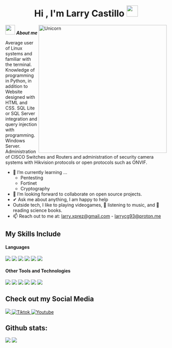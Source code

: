 <h1 align="center">Hi , I'm Larry Castillo <img src="https://media.giphy.com/media/hvRJCLFzcasrR4ia7z/giphy.gif" width="35"></h1>

<img align="right" width=400px alt="Unicorn" src="https://scitechdaily.com/images/Computer-Data-Center.gif" />

<img src="https://github.com/7oSkaaa/7oSkaaa/blob/main/Images/about_me.gif?raw=true" width="30px">&nbsp;***About me***

Average user of Linux systems and familiar with the terminal.
Knowledge of programming in Python, in addition to
Website designed with HTML and CSS. SQL Lite or 
SQL Server integration and query injection with
programming. Windows Server.
Administration of CISCO Switches and Routers and 
administration of security camera systems with Hikvision protocols or open protocols such as ONVIF.
- 🌱 I’m currently learning ...
  - Pentesting
  - Fortinet
  - Cryptography
- 👯 I’m looking forward to collaborate on open source projects.
- ✔ Ask me about anything, I am happy to help<br>
- Outside tech, I like to playing videogames, 🎵 listening to music, and 📖 reading science books.
- 📫 Reach out to me at: <a href="larry.xprez@gmail.com">larry.xprez@gmail.com</a> - <a href="larrycg93@proton.me">larrycg93@proton.me</a>

## My Skills Include

<h4> Languages </h4>
<span> 
  <img src="https://img.shields.io/badge/HTML5-E34F26?style=for-the-badge&logo=html5&logoColor=white">
  <img src="https://img.shields.io/badge/CSS3-1572B6?style=for-the-badge&logo=css3&logoColor=white">
  <img src="https://img.shields.io/badge/C-00599C?style=for-the-badge&logo=c&logoColor=white">
  <img src="https://img.shields.io/badge/python-3670A0?style=for-the-badge&logo=python&logoColor=ffdd54">
  <img src="https://img.shields.io/badge/sqlite-%2307405e.svg?style=for-the-badge&logo=sqlite&logoColor=white">
  <img src="https://img.shields.io/badge/MySQL-00000F?style=for-the-badge&logo=mysql&logoColor=white">


</span>


<h4> Other Tools and Technologies </h4>
<span>
  <img src="https://img.shields.io/badge/Git-F05032?style=for-the-badge&logo=git&logoColor=white">
  <img src="https://img.shields.io/badge/cisco-%23049fd9.svg?style=for-the-badge&logo=cisco&logoColor=black">
  <img src="https://img.shields.io/badge/Windows Server-0078D6?style=for-the-badge&logo=windows&logoColor=white">
  <img src="https://img.shields.io/badge/Linux%20Mint-87CF3E?style=for-the-badge&logo=Linux%20Mint&logoColor=white">
  <img src="https://img.shields.io/badge/%20photoshop-%2331A8FF.svg?style=for-the-badge&logo=adobe%20photoshop&logoColor=white">  
  <img src="https://img.shields.io/badge/%20illustrator-%23FF9A00.svg?style=for-the-badge&logo=adobe%20illustrator&logoColor=white">  


</span>

## Check out my Social Media

<a href= "https://www.instagram.com/larry_cg93/?hl=es">
    <img src="https://img.shields.io/badge/Instagram-%23E4405F.svg?style=for-the-badge&logo=Instagram&logoColor=white">
</a>
<a href="https://www.tiktok.com/@larrycg11" >
  <img src="https://img.shields.io/badge/TikTok-%23000000.svg?style=for-the-badge&logo=TikTok&logoColor=white" alt="Tiktok">
</a>
<a href="https://www.youtube.com/@ReporteBros">
  <img src="https://img.shields.io/badge/YouTube-%23FF0000.svg?style=for-the-badge&logo=YouTube&logoColor=white" alt="Youtube">
</a>

<h2>Github stats:</h2> 

[![](https://github-readme-stats.vercel.app/api?username=larrycg93&show_icons=true&theme=tokyonight&hide_border=true&locale=en)](https://github.com/larrycg93)
[![](https://github-readme-streak-stats.herokuapp.com/?user=larrycg93&theme=material-palenight)](https://github.com/larrycg93)
</div>
